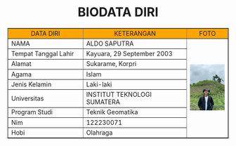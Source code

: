 <body>
	<h1 align="center">BIODATA DIRI</h1>
	<table border="1" cellspacing="0" align="center" cellpadding="5" width="800">
	<tr align="center" bgcolor="orange">
		<td>DATA DIRI</td>
		<td>KETERANGAN</td>
		<td>FOTO</td>
	</tr>
	<tr>
		<td width="400">NAMA</td>
		<td width="600">ALDO SAPUTRA</td>
		<td width="200" rowspan="9"><img src="aldo.jpg" width="300"></td>	
	</tr>
	<tr>
		<td>Tempat Tanggal Lahir</td>
		<td>Kayuara, 29 September 2003</td>
	</tr>	
	<tr>
		<td>Alamat</td>
		<td>Sukarame, Korpri</td>
	</tr>	
	<tr>
		<td>Agama</td>
		<td>Islam</td>
	</tr>	
	<tr>
		<td>Jenis Kelamin</td>
		<td>Laki-laki</td>
	</tr>
	<tr>
		<td>Universitas</td>
		<td>INSTITUT TEKNOLOGI SUMATERA</td>
	</tr>
	<tr>
		<td>Program Studi</td>
		<td>Teknik Geomatika</td>
	</tr>	
	<tr>
		<td>Nim</td>
		<td>122230071</td>
	</tr>	
	<tr>
		<td>Hobi</td>
		<td>Olahraga</td>
	</tr>	
